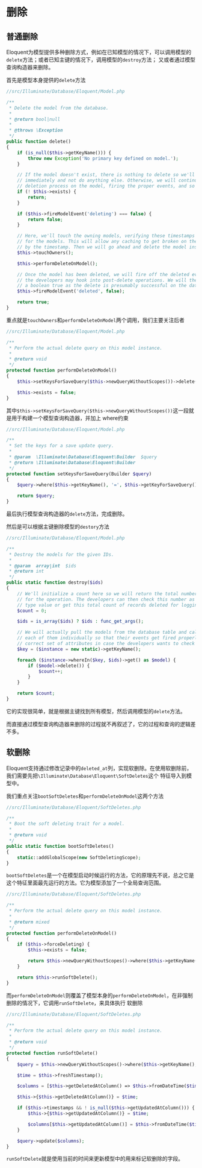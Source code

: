 # 删除

## 普通删除

Eloquent为模型提供多种删除方式，例如在已知模型的情况下，可以调用模型的`delete`方法；或者已知主键的情况下，调用模型的`destroy`方法；
又或者通过模型查询构造器来删除。

首先是模型本身提供的`delete`方法

```php
//src/Illuminate/Database/Eloquent/Model.php

/**
 * Delete the model from the database.
 *
 * @return bool|null
 *
 * @throws \Exception
 */
public function delete()
{
    if (is_null($this->getKeyName())) {
        throw new Exception('No primary key defined on model.');
    }

    // If the model doesn't exist, there is nothing to delete so we'll just return
    // immediately and not do anything else. Otherwise, we will continue with a
    // deletion process on the model, firing the proper events, and so forth.
    if (! $this->exists) {
        return;
    }

    if ($this->fireModelEvent('deleting') === false) {
        return false;
    }

    // Here, we'll touch the owning models, verifying these timestamps get updated
    // for the models. This will allow any caching to get broken on the parents
    // by the timestamp. Then we will go ahead and delete the model instance.
    $this->touchOwners();

    $this->performDeleteOnModel();

    // Once the model has been deleted, we will fire off the deleted event so that
    // the developers may hook into post-delete operations. We will then return
    // a boolean true as the delete is presumably successful on the database.
    $this->fireModelEvent('deleted', false);

    return true;
}
```

重点就是`touchOwners`和`performDeleteOnModel`两个调用，我们主要关注后者

```php
//src/Illuminate/Database/Eloquent/Model.php

/**
 * Perform the actual delete query on this model instance.
 *
 * @return void
 */
protected function performDeleteOnModel()
{
    $this->setKeysForSaveQuery($this->newQueryWithoutScopes())->delete();

    $this->exists = false;
}
```

其中`$this->setKeysForSaveQuery($this->newQueryWithoutScopes())`这一段就是用于构建一个模型查询构造器，并加上
where约束

```php
//src/Illuminate/Database/Eloquent/Model.php

/**
 * Set the keys for a save update query.
 *
 * @param  \Illuminate\Database\Eloquent\Builder  $query
 * @return \Illuminate\Database\Eloquent\Builder
 */
protected function setKeysForSaveQuery(Builder $query)
{
    $query->where($this->getKeyName(), '=', $this->getKeyForSaveQuery());

    return $query;
}
```

最后执行模型查询构造器的`delete`方法，完成删除。

然后是可以根据主键删除模型的`destory`方法

```php
//src/Illuminate/Database/Eloquent/Model.php

/**
 * Destroy the models for the given IDs.
 *
 * @param  array|int  $ids
 * @return int
 */
public static function destroy($ids)
{
    // We'll initialize a count here so we will return the total number of deletes
    // for the operation. The developers can then check this number as a boolean
    // type value or get this total count of records deleted for logging, etc.
    $count = 0;

    $ids = is_array($ids) ? $ids : func_get_args();

    // We will actually pull the models from the database table and call delete on
    // each of them individually so that their events get fired properly with a
    // correct set of attributes in case the developers wants to check these.
    $key = ($instance = new static)->getKeyName();

    foreach ($instance->whereIn($key, $ids)->get() as $model) {
        if ($model->delete()) {
            $count++;
        }
    }

    return $count;
}
```

它的实现很简单，就是根据主键找到所有模型，然后调用模型的`delete`方法。

而直接通过模型查询构造器来删除的过程就不再叙述了，它的过程和查询的逻辑差不多。

## 软删除

Eloquent支持通过修改记录中的`deleted_at`列，实现软删除。在使用软删除前，我们需要先把`\Illuminate\Database\Eloquent\SoftDeletes`这个
特征导入到模型中。

我们重点关注`bootSoftDeletes`和`performDeleteOnModel`这两个方法

```php
//src/Illuminate/Database/Eloquent/SoftDeletes.php

/**
 * Boot the soft deleting trait for a model.
 *
 * @return void
 */
public static function bootSoftDeletes()
{
    static::addGlobalScope(new SoftDeletingScope);
}
```

`bootSoftDeletes`是一个在模型启动时候运行的方法，它的原理先不说，总之它是这个特征里面最先运行的方法。它为模型添加了一个全局查询范围。

```php
//src/Illuminate/Database/Eloquent/SoftDeletes.php

/**
 * Perform the actual delete query on this model instance.
 *
 * @return mixed
 */
protected function performDeleteOnModel()
{
    if ($this->forceDeleting) {
        $this->exists = false;

        return $this->newQueryWithoutScopes()->where($this->getKeyName(), $this->getKey())->forceDelete();
    }

    return $this->runSoftDelete();
}
```

而`performDeleteOnModel`则覆盖了模型本身的`performDeleteOnModel`，在非强制删除的情况下，它调用`runSoftDelete`，来具体执行
软删除

```php
//src/Illuminate/Database/Eloquent/SoftDeletes.php

/**
 * Perform the actual delete query on this model instance.
 *
 * @return void
 */
protected function runSoftDelete()
{
    $query = $this->newQueryWithoutScopes()->where($this->getKeyName(), $this->getKey());

    $time = $this->freshTimestamp();

    $columns = [$this->getDeletedAtColumn() => $this->fromDateTime($time)];

    $this->{$this->getDeletedAtColumn()} = $time;

    if ($this->timestamps && ! is_null($this->getUpdatedAtColumn())) {
        $this->{$this->getUpdatedAtColumn()} = $time;

        $columns[$this->getUpdatedAtColumn()] = $this->fromDateTime($time);
    }

    $query->update($columns);
}
```

`runSoftDelete`就是使用当前的时间来更新模型中的用来标记软删除的字段。